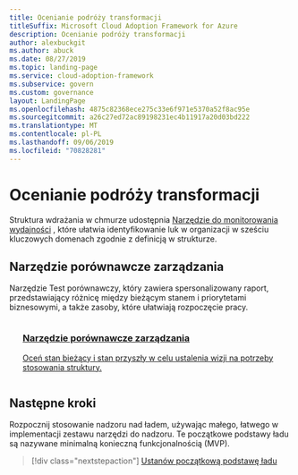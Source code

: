 ```yaml
---
title: Ocenianie podróży transformacji
titleSuffix: Microsoft Cloud Adoption Framework for Azure
description: Ocenianie podróży transformacji
author: alexbuckgit
ms.author: abuck
ms.date: 08/27/2019
ms.topic: landing-page
ms.service: cloud-adoption-framework
ms.subservice: govern
ms.custom: governance
layout: LandingPage
ms.openlocfilehash: 4875c82368ece275c33e6f971e5370a52f8ac95e
ms.sourcegitcommit: a26c27ed72ac89198231ec4b11917a20d03bd222
ms.translationtype: MT
ms.contentlocale: pl-PL
ms.lasthandoff: 09/06/2019
ms.locfileid: "70828281"
---
```

# <a name="assess-your-transformation-journey"></a>Ocenianie podróży transformacji

Struktura wdrażania w chmurze udostępnia [Narzędzie do monitorowania wydajności](https://cafbaseline.com) , które ułatwia identyfikowanie luk w organizacji w sześciu kluczowych domenach zgodnie z definicją w strukturze. 

## <a name="governance-benchmark-tool"></a>Narzędzie porównawcze zarządzania

Narzędzie Test porównawczy, który zawiera spersonalizowany raport, przedstawiający różnicę między bieżącym stanem i priorytetami biznesowymi, a także zasoby, które ułatwiają rozpoczęcie pracy.

<!-- markdownlint-disable MD033 -->

<ul class="panelContent cardsZ">
    <li style="display: flex; flex-direction: column;">
        <a href="https://cafbaseline.com" style="display: flex; flex-direction: column; flex: 1 0 auto;">
            <div class="cardSize" style="flex: 1 0 auto; display: flex;">
                <div class="cardPadding" style="display: flex;">
                    <div class="card">
                        <div class="cardText">
                            <h3>Narzędzie porównawcze zarządzania</h3>
                            <p>Oceń stan bieżący i stan przyszły w celu ustalenia wizji na potrzeby stosowania struktury.</p>
                            <p></p>
                        </div>
                    </div>
                </div>
            </div>
        </a>
    </li>
</ul>

<!-- markdownlint-enable MD033 -->

## <a name="next-steps"></a>Następne kroki

Rozpocznij stosowanie nadzoru nad ładem, używając małego, łatwego w implementacji zestawu narzędzi do nadzoru. Te początkowe podstawy ładu są nazywane minimalną konieczną funkcjonalnością (MVP).

> [!div class="nextstepaction"]
> [Ustanów początkową podstawę ładu](./getting-started.md)
